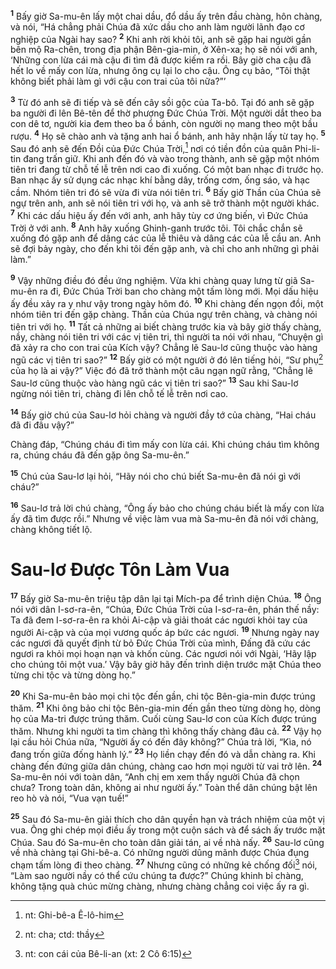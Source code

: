 <sup><b>1</b></sup> Bấy giờ Sa-mu-ên lấy một chai dầu, đổ dầu ấy trên đầu chàng, hôn chàng, và nói, “Há chẳng phải Chúa đã xức dầu cho anh làm người lãnh đạo cơ nghiệp của Ngài hay sao? <sup><b>2</b></sup> Khi anh rời khỏi tôi, anh sẽ gặp hai người gần bên mộ Ra-chên, trong địa phận Bên-gia-min, ở Xên-xa; họ sẽ nói với anh, ‘Những con lừa cái mà cậu đi tìm đã được kiếm ra rồi. Bây giờ cha cậu đã hết lo về mấy con lừa, nhưng ông cụ lại lo cho cậu. Ông cụ bảo, “Tôi thật không biết phải làm gì với cậu con trai của tôi nữa?”’

<sup><b>3</b></sup> Từ đó anh sẽ đi tiếp và sẽ đến cây sồi gộc của Ta-bô. Tại đó anh sẽ gặp ba người đi lên Bê-tên để thờ phượng Ðức Chúa Trời. Một người dắt theo ba con dê tơ, người kia đem theo ba ổ bánh, còn người nọ mang theo một bầu rượu. <sup><b>4</b></sup> Họ sẽ chào anh và tặng anh hai ổ bánh, anh hãy nhận lấy từ tay họ. <sup><b>5</b></sup> Sau đó anh sẽ đến Ðồi của Ðức Chúa Trời,[^1-aee50a10-367a-4c8e-9ecd-c42986c543b1] nơi có tiền đồn của quân Phi-li-tin đang trấn giữ. Khi anh đến đó và vào trong thành, anh sẽ gặp một nhóm tiên tri đang từ chỗ tế lễ trên nơi cao đi xuống. Có một ban nhạc đi trước họ. Ban nhạc ấy sử dụng các nhạc khí bằng dây, trống cơm, ống sáo, và hạc cầm. Nhóm tiên tri đó sẽ vừa đi vừa nói tiên tri. <sup><b>6</b></sup> Bấy giờ Thần của Chúa sẽ ngự trên anh, anh sẽ nói tiên tri với họ, và anh sẽ trở thành một người khác. <sup><b>7</b></sup> Khi các dấu hiệu ấy đến với anh, anh hãy tùy cơ ứng biến, vì Ðức Chúa Trời ở với anh. <sup><b>8</b></sup> Anh hãy xuống Ghinh-ganh trước tôi. Tôi chắc chắn sẽ xuống đó gặp anh để dâng các của lễ thiêu và dâng các của lễ cầu an. Anh sẽ đợi bảy ngày, cho đến khi tôi đến gặp anh, và chỉ cho anh những gì phải làm.”

<sup><b>9</b></sup> Vậy những điều đó đều ứng nghiệm. Vừa khi chàng quay lưng từ giã Sa-mu-ên ra đi, Ðức Chúa Trời ban cho chàng một tấm lòng mới. Mọi dấu hiệu ấy đều xảy ra y như vậy trong ngày hôm đó. <sup><b>10</b></sup> Khi chàng đến ngọn đồi, một nhóm tiên tri đến gặp chàng. Thần của Chúa ngự trên chàng, và chàng nói tiên tri với họ. <sup><b>11</b></sup> Tất cả những ai biết chàng trước kia và bây giờ thấy chàng, nầy, chàng nói tiên tri với các vị tiên tri, thì người ta nói với nhau, “Chuyện gì đã xảy ra cho con trai của Kích vậy? Chẳng lẽ Sau-lơ cũng thuộc vào hàng ngũ các vị tiên tri sao?” <sup><b>12</b></sup> Bấy giờ có một người ở đó lên tiếng hỏi, “Sư phụ[^2-aee50a10-367a-4c8e-9ecd-c42986c543b1] của họ là ai vậy?” Việc đó đã trở thành một câu ngạn ngữ rằng, “Chẳng lẽ Sau-lơ cũng thuộc vào hàng ngũ các vị tiên tri sao?” <sup><b>13</b></sup> Sau khi Sau-lơ ngừng nói tiên tri, chàng đi lên chỗ tế lễ trên nơi cao.

<sup><b>14</b></sup> Bấy giờ chú của Sau-lơ hỏi chàng và người đầy tớ của chàng, “Hai cháu đã đi đâu vậy?”

Chàng đáp, “Chúng cháu đi tìm mấy con lừa cái. Khi chúng cháu tìm không ra, chúng cháu đã đến gặp ông Sa-mu-ên.”

<sup><b>15</b></sup> Chú của Sau-lơ lại hỏi, “Hãy nói cho chú biết Sa-mu-ên đã nói gì với cháu?”

<sup><b>16</b></sup> Sau-lơ trả lời chú chàng, “Ông ấy bảo cho chúng cháu biết là mấy con lừa ấy đã tìm được rồi.” Nhưng về việc làm vua mà Sa-mu-ên đã nói với chàng, chàng không tiết lộ.

# Sau-lơ Ðược Tôn Làm Vua
<sup><b>17</b></sup> Bấy giờ Sa-mu-ên triệu tập dân lại tại Mích-pa để trình diện Chúa. <sup><b>18</b></sup> Ông nói với dân I-sơ-ra-ên, “Chúa, Ðức Chúa Trời của I-sơ-ra-ên, phán thế nầy: Ta đã đem I-sơ-ra-ên ra khỏi Ai-cập và giải thoát các ngươi khỏi tay của người Ai-cập và của mọi vương quốc áp bức các ngươi. <sup><b>19</b></sup> Nhưng ngày nay các ngươi đã quyết định từ bỏ Ðức Chúa Trời của mình, Ðấng đã cứu các ngươi ra khỏi mọi hoạn nạn và khốn cùng. Các ngươi nói với Ngài, ‘Hãy lập cho chúng tôi một vua.’ Vậy bây giờ hãy đến trình diện trước mặt Chúa theo từng chi tộc và từng dòng họ.”

<sup><b>20</b></sup> Khi Sa-mu-ên bảo mọi chi tộc đến gần, chi tộc Bên-gia-min được trúng thăm. <sup><b>21</b></sup> Khi ông bảo chi tộc Bên-gia-min đến gần theo từng dòng họ, dòng họ của Ma-tri được trúng thăm. Cuối cùng Sau-lơ con của Kích được trúng thăm. Nhưng khi người ta tìm chàng thì không thấy chàng đâu cả. <sup><b>22</b></sup> Vậy họ lại cầu hỏi Chúa nữa, “Người ấy có đến đây không?” Chúa trả lời, “Kìa, nó đang trốn giữa đống hành lý.” <sup><b>23</b></sup> Họ liền chạy đến đó và dẫn chàng ra. Khi chàng đến đứng giữa dân chúng, chàng cao hơn mọi người từ vai trở lên. <sup><b>24</b></sup> Sa-mu-ên nói với toàn dân, “Anh chị em xem thấy người Chúa đã chọn chưa? Trong toàn dân, không ai như người ấy.” Toàn thể dân chúng bật lên reo hò và nói, “Vua vạn tuế!”

<sup><b>25</b></sup> Sau đó Sa-mu-ên giải thích cho dân quyền hạn và trách nhiệm của một vị vua. Ông ghi chép mọi điều ấy trong một cuộn sách và để sách ấy trước mặt Chúa. Sau đó Sa-mu-ên cho toàn dân giải tán, ai về nhà nấy. <sup><b>26</b></sup> Sau-lơ cũng về nhà chàng tại Ghi-bê-a. Có những người dũng mãnh được Chúa đụng chạm tấm lòng đi theo chàng. <sup><b>27</b></sup> Nhưng cũng có những kẻ chống đối[^3-aee50a10-367a-4c8e-9ecd-c42986c543b1] nói, “Làm sao người nầy có thể cứu chúng ta được?” Chúng khinh bỉ chàng, không tặng quà chúc mừng chàng, nhưng chàng chẳng coi việc ấy ra gì.

[^1-aee50a10-367a-4c8e-9ecd-c42986c543b1]: nt: Ghi-bê-a Ê-lô-him
[^2-aee50a10-367a-4c8e-9ecd-c42986c543b1]: nt: cha; ctd: thầy
[^3-aee50a10-367a-4c8e-9ecd-c42986c543b1]: nt: con cái của Bê-li-an (xt: 2 Cô 6:15)